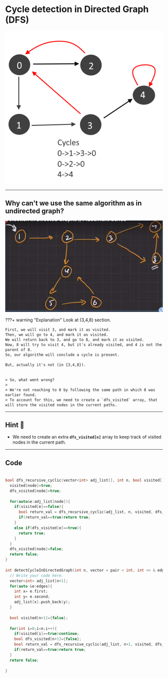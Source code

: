 # Cycle detection in Directed Graph (DFS)

![cycle detection in directed graph](../../../images/dsa/graph/Cycles-in-Directed-Graph.png)

---

## Why can't we use the same algorithm as in undirected graph?

![directed graph cycle detection](../../../images/dsa/graph/directed-graph-cycle-detection.png)

???+ warning "Explanation"
    Look at (3,4,8) section.

    First, we will visit 3, and mark it as visited.
    Then, we will go to 4, and mark it as visited.
    We will return back to 3, and go to 8, and mark it as visited.
    Now, 8 will try to visit 4, but it's already visited, and 4 is not the parent of 8.
    So, our algorithm will conclude a cycle is present.

    But, actually it's not (in {3,4,8}).


    > So, what went wrong?
    >
    > We're not reaching to 8 by following the same path in which 8 was earlier found.
    > To account for this, we need to create a `dfs_visited` array, that will store the visited nodes in the current paths.

---

## Hint 🥂

- We need to create an extra **`dfs_visited[n]`** array to keep track of visited nodes in the current path.

---
## Code

```cpp

bool dfs_recursive_cyclic(vector<int> adj_list[], int n, bool visited[], bool dfs_visited[], int node){
  visited[node]=true;
  dfs_visited[node]=true;

  for(auto&e:adj_list[node]){
    if(visited[e]==false){
      bool return_val = dfs_recursive_cyclic(adj_list, n, visited, dfs_visited,e);
      if(return_val==true)return true;
    }
    else if(dfs_visited[e]==true){
      return true;
    }
  }
  dfs_visited[node]=false;
  return false;
}

int detectCycleInDirectedGraph(int n, vector < pair < int, int >> & edges) {
  // Write your code here.
  vector<int> adj_list[n+1];
  for(auto &e:edges){
    int x= e.first;
    int y= e.second;
    adj_list[x].push_back(y);
  }

  bool visited[n+1]={false};

  for(int i=0;i<n;i++){
    if(visited[i]==true)continue;
    bool dfs_visited[n+1]={false};
    bool return_val = dfs_recursive_cyclic(adj_list, n+1, visited, dfs_visited,i);
    if(return_val==true)return true;
  }
  return false;

}
```
